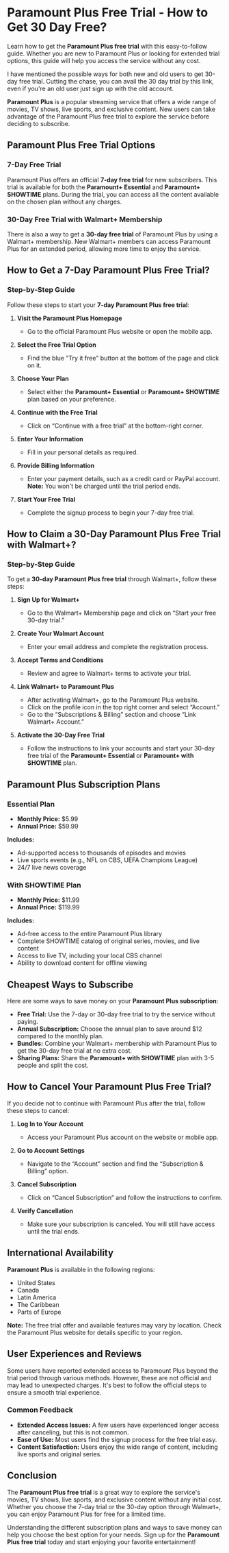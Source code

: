 # Paramount Plus Free Trial - How to Get 30 Day Free?

Learn how to get the **Paramount Plus free trial** with this easy-to-follow guide. Whether you are new to Paramount Plus or looking for extended trial options, this guide will help you access the service without any cost.

I have mentioned the possible ways for both new and old users to get 30-day free trial. Cutting the chase, you can avail the 30 day trial by this link, even if you're an old user just sign up with the old account.

**Paramount Plus** is a popular streaming service that offers a wide range of movies, TV shows, live sports, and exclusive content. New users can take advantage of the Paramount Plus free trial to explore the service before deciding to subscribe.

## Paramount Plus Free Trial Options

### 7-Day Free Trial

Paramount Plus offers an official **7-day free trial** for new subscribers. This trial is available for both the **Paramount+ Essential** and **Paramount+ SHOWTIME** plans. During the trial, you can access all the content available on the chosen plan without any charges.

### 30-Day Free Trial with Walmart+ Membership

There is also a way to get a **30-day free trial** of Paramount Plus by using a Walmart+ membership. New Walmart+ members can access Paramount Plus for an extended period, allowing more time to enjoy the service.

## How to Get a 7-Day Paramount Plus Free Trial?

### Step-by-Step Guide

Follow these steps to start your **7-day Paramount Plus free trial**:

1. **Visit the Paramount Plus Homepage**
   - Go to the official Paramount Plus website or open the mobile app.

2. **Select the Free Trial Option**
   - Find the blue "Try it free" button at the bottom of the page and click on it.

3. **Choose Your Plan**
   - Select either the **Paramount+ Essential** or **Paramount+ SHOWTIME** plan based on your preference.

4. **Continue with the Free Trial**
   - Click on “Continue with a free trial” at the bottom-right corner.

5. **Enter Your Information**
   - Fill in your personal details as required.

6. **Provide Billing Information**
   - Enter your payment details, such as a credit card or PayPal account. **Note:** You won't be charged until the trial period ends.

7. **Start Your Free Trial**
   - Complete the signup process to begin your 7-day free trial.

## How to Claim a 30-Day Paramount Plus Free Trial with Walmart+?

### Step-by-Step Guide

To get a **30-day Paramount Plus free trial** through Walmart+, follow these steps:

1. **Sign Up for Walmart+**
   - Go to the Walmart+ Membership page and click on “Start your free 30-day trial.”

2. **Create Your Walmart Account**
   - Enter your email address and complete the registration process.

3. **Accept Terms and Conditions**
   - Review and agree to Walmart+ terms to activate your trial.

4. **Link Walmart+ to Paramount Plus**
   - After activating Walmart+, go to the Paramount Plus website.
   - Click on the profile icon in the top right corner and select “Account.”
   - Go to the “Subscriptions & Billing” section and choose “Link Walmart+ Account.”

5. **Activate the 30-Day Free Trial**
   - Follow the instructions to link your accounts and start your 30-day free trial of the **Paramount+ Essential** or **Paramount+ with SHOWTIME** plan.

## Paramount Plus Subscription Plans

### Essential Plan

- **Monthly Price:** $5.99
- **Annual Price:** $59.99

**Includes:**
- Ad-supported access to thousands of episodes and movies
- Live sports events (e.g., NFL on CBS, UEFA Champions League)
- 24/7 live news coverage

### With SHOWTIME Plan

- **Monthly Price:** $11.99
- **Annual Price:** $119.99

**Includes:**
- Ad-free access to the entire Paramount Plus library
- Complete SHOWTIME catalog of original series, movies, and live content
- Access to live TV, including your local CBS channel
- Ability to download content for offline viewing

## Cheapest Ways to Subscribe

Here are some ways to save money on your **Paramount Plus subscription**:

- **Free Trial:** Use the 7-day or 30-day free trial to try the service without paying.
- **Annual Subscription:** Choose the annual plan to save around $12 compared to the monthly plan.
- **Bundles:** Combine your Walmart+ membership with Paramount Plus to get the 30-day free trial at no extra cost.
- **Sharing Plans:** Share the **Paramount+ with SHOWTIME** plan with 3-5 people and split the cost.

## How to Cancel Your Paramount Plus Free Trial?

If you decide not to continue with Paramount Plus after the trial, follow these steps to cancel:

1. **Log In to Your Account**
   - Access your Paramount Plus account on the website or mobile app.

2. **Go to Account Settings**
   - Navigate to the “Account” section and find the “Subscription & Billing” option.

3. **Cancel Subscription**
   - Click on “Cancel Subscription” and follow the instructions to confirm.

4. **Verify Cancellation**
   - Make sure your subscription is canceled. You will still have access until the trial ends.

## International Availability

**Paramount Plus** is available in the following regions:

- United States
- Canada
- Latin America
- The Caribbean
- Parts of Europe

**Note:** The free trial offer and available features may vary by location. Check the Paramount Plus website for details specific to your region.

## User Experiences and Reviews

Some users have reported extended access to Paramount Plus beyond the trial period through various methods. However, these are not official and may lead to unexpected charges. It's best to follow the official steps to ensure a smooth trial experience.

### Common Feedback

- **Extended Access Issues:** A few users have experienced longer access after canceling, but this is not common.
- **Ease of Use:** Most users find the signup process for the free trial easy.
- **Content Satisfaction:** Users enjoy the wide range of content, including live sports and original series.

## Conclusion

The **Paramount Plus free trial** is a great way to explore the service's movies, TV shows, live sports, and exclusive content without any initial cost. Whether you choose the 7-day trial or the 30-day option through Walmart+, you can enjoy Paramount Plus for free for a limited time.

Understanding the different subscription plans and ways to save money can help you choose the best option for your needs. Sign up for the **Paramount Plus free trial** today and start enjoying your favorite entertainment!

